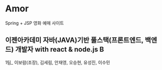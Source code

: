 # Amor
Spring + JSP 영화 예매 사이트

## 이젠아카데미 자바(JAVA)기반 풀스택(프론트엔드, 백엔드) 개발자 with react & node.js B

1팀_ 이보람(조장), 김세림, 안재영, 오승현, 유성진, 이수민
